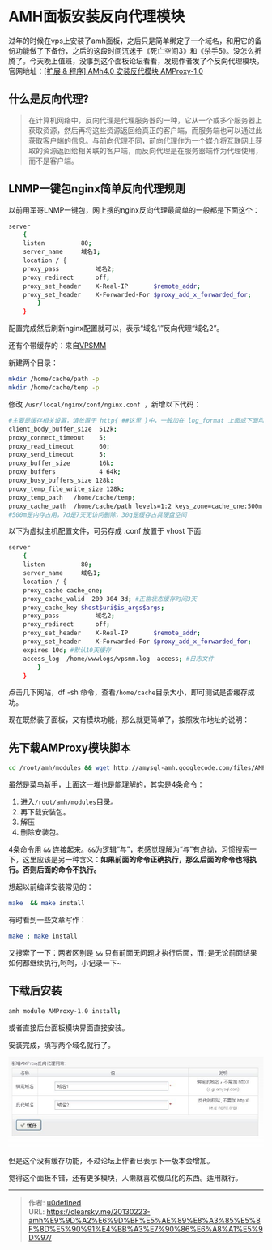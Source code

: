# AMH面板安装反向代理模块


过年的时候在vps上安装了amh面板，之后只是简单绑定了一个域名，和用它的备份功能做了下备份，之后的这段时间沉迷于《死亡空间3》和《杀手5》。没怎么折腾了。今天晚上值班，没事到这个面板论坛看看，发现作者发了个反向代理模块。官网地址：[[扩展 & 程序] AMh4.0 安装反代模块 AMProxy-1.0](http://amysql.com/bbs/post-192-1-1.htm "[扩展 & 程序] AMh4.0 安装反代模块 AMProxy-1.0")

## 什么是反向代理?

> 在计算机网络中，反向代理是代理服务器的一种，它从一个或多个服务器上获取资源，然后再将这些资源返回给真正的客户端，而服务端也可以通过此获取客户端的信息。与前向代理不同，前向代理作为一个媒介将互联网上获取的资源返回给相关联的客户端，而反向代理是在服务器端作为代理使用，而不是客户端。

## LNMP一键包nginx简单反向代理规则

以前用军哥LNMP一键包，网上搜的nginx反向代理最简单的一般都是下面这个：
```bash
server
    {
    listen          80;
    server_name     域名1;
    location / {
    proxy_pass          域名2;
    proxy_redirect      off;
    proxy_set_header    X-Real-IP       $remote_addr;
    proxy_set_header    X-Forwarded-For $proxy_add_x_forwarded_for;
        }
    }
```

配置完成然后刷新nginx配置就可以，表示“域名1”反向代理“域名2”。

还有个带缓存的：来自[VPSMM](http://www.vpsmm.com/blog/nginx-proxy-and-all-cache-config "Nginx反向代理&前端全缓存相关配置教程_LNMP适用")

新建两个目录：

```bash
mkdir /home/cache/path -p
mkdir /home/cache/temp -p
```

修改 `/usr/local/nginx/conf/nginx.conf `，新增以下代码：

```bash
#主要是缓存相关设置，请放置于 http{ ##这里 }中，一般加在 log_format 上面或下面均可：
client_body_buffer_size  512k;
proxy_connect_timeout    5;
proxy_read_timeout       60;
proxy_send_timeout       5;
proxy_buffer_size        16k;
proxy_buffers            4 64k;
proxy_busy_buffers_size 128k;
proxy_temp_file_write_size 128k;
proxy_temp_path   /home/cache/temp;
proxy_cache_path  /home/cache/path levels=1:2 keys_zone=cache_one:500m inactive=7d max_size=30g;
#500m是内存占用，7d是7天无访问删除，30g是缓存占具硬盘空间
```

以下为虚拟主机配置文件，可另存成 .conf 放置于 vhost 下面:

```bash
server
    {
    listen          80;
    server_name     域名1;
    location / {
    proxy_cache cache_one;
    proxy_cache_valid  200 304 3d; #正常状态缓存时间3天
    proxy_cache_key $host$uri$is_args$args;
    proxy_pass          域名2;
    proxy_redirect      off;
    proxy_set_header    X-Real-IP       $remote_addr;
    proxy_set_header    X-Forwarded-For $proxy_add_x_forwarded_for;
    expires 10d; #默认10天缓存
    access_log  /home/wwwlogs/vpsmm.log  access; #日志文件
        }
    }
```

点击几下网站，df -sh 命令，查看` /home/cache `目录大小，即可测试是否缓存成功。

现在既然装了面板，又有模块功能，那么就更简单了，按照发布地址的说明：

## 先下载AMProxy模块脚本

```bash
cd /root/amh/modules && wget http://amysql-amh.googlecode.com/files/AMProxy-1.0.zip && unzip AMProxy-1.0.zip && rm -f AMProxy-1.0.zip;
```

虽然是菜鸟新手，上面这一堆也是能理解的，其实是4条命令：

1. 进入`/root/amh/modules`目录。
2. 再下载安装包。
3. 解压
4. 删除安装包。

4条命令用 `&&` 连接起来。`&&`为逻辑“与”，老感觉理解为“与”有点拗，习惯搜索一下，这里应该是另一种含义：**如果前面的命令正确执行，那么后面的命令也将执行。否则后面的命令不执行。**

想起以前编译安装常见的：

```bash
make  && make install
```

有时看到一些文章写作：

```bash
make ; make install
```

又搜索了一下：两者区别是 `&&` 只有前面无问题才执行后面，而` ; `是无论前面结果如何都继续执行,呵呵，小记录一下~

## 下载后安装

```bash
amh module AMProxy-1.0 install;
```

或者直接后台面板模块界面直接安装。

安装完成，填写两个域名就行了。

![AMH面板反向代理](1289579982.jpg "AMH面板反向代理")

但是这个没有缓存功能，不过论坛上作者已表示下一版本会增加。

觉得这个面板不错，还有更多模块，人懒就喜欢傻瓜化的东西。适用就行。


---

> 作者: [u0defined](http://clearsky.me/)  
> URL: https://clearsky.me/20130223-amh%E9%9D%A2%E6%9D%BF%E5%AE%89%E8%A3%85%E5%8F%8D%E5%90%91%E4%BB%A3%E7%90%86%E6%A8%A1%E5%9D%97/  


